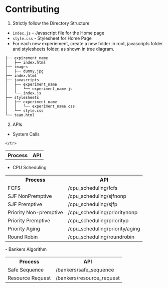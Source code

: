 # Contributing
1) Strictly follow the Directory Structure

- `index.js` - Javascript file for the Home page
- `style.css` - Stylesheet for Home Page
- For each new experiement, create a new folder in root, javascripts folder and stylesheets folder, as shown in tree diagram.
```
├── expirement_name
│   ├── index.html
├── images
│   ├── dummy.jpg
├── index.html
├── javascripts
│   ├── experiment_name
│   │   └── experiment_name.js
│   └── index.js
├── stylesheets
│   ├── experiment_name
│   │   └── experiment_name.css
│   └── style.css
└── team.html
```

2) APIs
- System Calls
<table>
    <tr>  
      <th>Process</th>
      <th>API</th>
    </tr>
    <tr>  

    </tr>
</table>

- CPU Scheduling
<table>
    <tr>  
      <th>Process</th>
      <th>API</th>
    </tr>
  <tr>  
    <td>FCFS</td>
    <td>/cpu_scheduling/fcfs</td>
  </tr>
  <tr>  
    <td>SJF NonPremptive</td>
    <td>/cpu_scheduling/sjfnonp</td>
  </tr>
  <tr>  
    <td>SJF Premptive</td>
    <td>/cpu_scheduling/sjfp</td>
  </tr>
  <tr>  
    <td>Priority Non-premptive</td>
    <td>/cpu_scheduling/prioritynonp</td>
  </tr>
  <tr>  
    <td>Priority Premptive</td>
    <td>/cpu_scheduling/priorityp</td>
  </tr>
  <tr>  
    <td>Priority Aging</td>
    <td>/cpu_scheduling/priority/aging</td>
  </tr>
  <tr>  
    <td>Round Robin</td>
    <td>/cpu_scheduling/roundrobin</td>
  </tr>
</table>
- Bankers Algorithm
<table>
    <tr>  
      <th>Process</th>
      <th>API</th>
    </tr>
    <tr>  
      <td>Safe Sequence</td>
      <td>/bankers/safe_sequence</td>
    </tr>
    <tr>  
      <td>Resource Request</td>
      <td>/bankers/resource_request</td>
    </tr>
</table>
